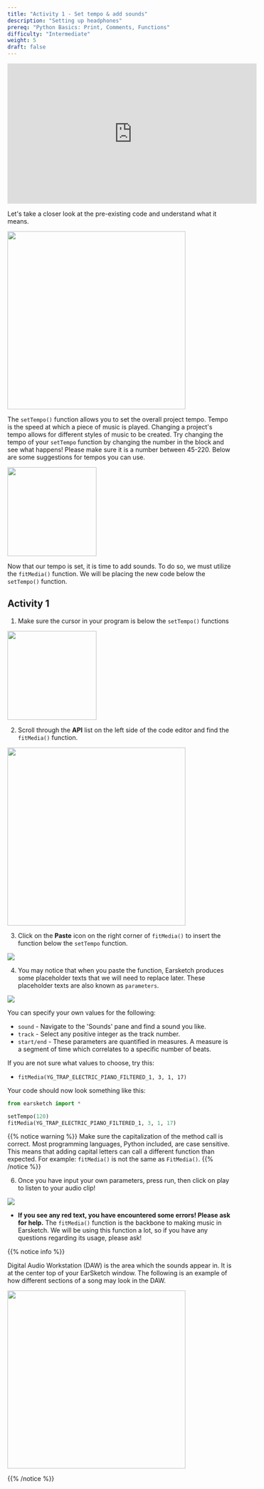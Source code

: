 ```yaml
---
title: "Activity 1 - Set tempo & add sounds"
description: "Setting up headphones"
prereq: "Python Basics: Print, Comments, Functions"
difficulty: "Intermediate"
weight: 5
draft: false
---
```


<p style="text-align: center;"><iframe width="560" height="315" src="https://www.youtube.com/embed/3OpCc7sKcpM" frameborder="0" allow="accelerometer; autoplay; encrypted-media; gyroscope; picture-in-picture" allowfullscreen></iframe></p>

Let's take a closer look at the pre-existing code and understand what it means. 

<img src="../img/screenshot-setup-complete.png" height="400"/>

The `setTempo()` function allows you to set the overall project tempo. Tempo is the speed at which a piece of music is played. Changing a project's tempo allows for different styles of music to be created. Try changing the tempo of your `setTempo` function by changing the number in the block and see what happens! Please make sure it is a number between 45-220. Below are some suggestions for tempos you can use.

<img src="../img/img-tempo1.png" height="200"/>

Now that our tempo is set, it is time to add sounds. To do so, we must utilize the `fitMedia()` function. We will be placing the new code below the `setTempo()` function.

## Activity 1

1. Make sure the cursor in your program is below the `setTempo()` functions

<img src="../img/screenshot-cursor.png" height="200"/>

2. Scroll through the **API** list on the left side of the code editor and find the `fitMedia()` function.

<img src="../img/screenshot-find-fitmedia.png" height="400"/>

3. Click on the **Paste** icon on the right corner of `fitMedia()` to insert the function below the `setTempo` function.

<img src="../img/icon-paste.png"/>

4. You may notice that when you paste the function, Earsketch produces some placeholder texts that we will need to replace later. These placeholder texts are also known as `parameters`.

<img src="../img/screenshot-fitmedia.png" />

You can specify your own values for the following:

- `sound` - Navigate to the \'Sounds\' pane and find a sound you like.
- `track` - Select any positive integer as the track number.
- `start/end` - These parameters are quantified in measures. A measure is a segment of time which correlates to a specific number of beats.

If you are not sure what values to choose, try this:

- `fitMedia(YG_TRAP_ELECTRIC_PIANO_FILTERED_1, 3, 1, 17)`

Your code should now look something like this:

```python
from earsketch import *

setTempo(120)
fitMedia(YG_TRAP_ELECTRIC_PIANO_FILTERED_1, 3, 1, 17)
```

{{% notice warning %}}
Make sure the capitalization of the method call is correct. Most programming languages, Python included, are case sensitive. This means that adding capital letters can call a different function than expected. For example: `fitMedia()` is not the same as `FitMedia()`.
{{% /notice %}}

6. Once you have input your own parameters, press run, then click on play to listen to your audio clip!

<img src="../img/icon-play.png" />

- **If you see any red text, you have encountered some errors! Please ask for help.** The `fitMedia()` function is the backbone to making music in Earsketch. We will be using this function a lot, so if you have any questions regarding its usage, please ask!

{{% notice info %}}

Digital Audio Workstation (DAW) is the area which the sounds appear in. It is at the center top of your EarSketch window. The following is an example of how different sections of a song may look in the DAW.

<img src="../img/screenshot-daw.png" height="400"/>

{{% /notice %}}